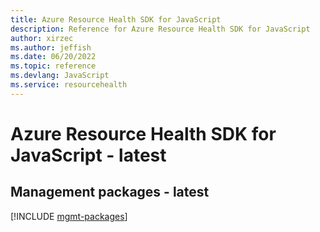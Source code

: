 ```yaml
---
title: Azure Resource Health SDK for JavaScript
description: Reference for Azure Resource Health SDK for JavaScript
author: xirzec
ms.author: jeffish
ms.date: 06/20/2022
ms.topic: reference
ms.devlang: JavaScript
ms.service: resourcehealth
---
```

# Azure Resource Health SDK for JavaScript - latest
## Management packages - latest
[!INCLUDE [mgmt-packages](resource-health-mgmt-index.md)]

